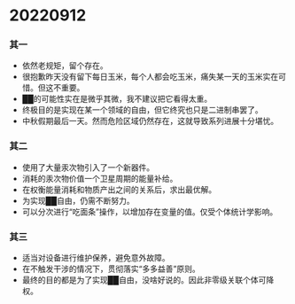 # 20220912

### 其一

- 依然老规矩，留个存在。
- 很抱歉昨天没有留下每日玉米，每个人都会吃玉米，痛失某一天的玉米实在可惜。但这不重要。
- ██的可能性实在是微乎其微，我不建议把它看得太重。
- 终极目的是实现在某一个领域的自由，但它终究也只是二进制串罢了。
- 中秋假期最后一天。然而危险区域仍然存在，这就导致系列进展十分堪忧。

### 其二

- 使用了大量汞次物引入了一个新器件。
- 消耗的汞次物价值一个卫星周期的能量补给。
- 在权衡能量消耗和物质产出之间的关系后，求出最优解。
- 为实现██自由，仍需不断努力。
- 可以分次进行“吃面条”操作，以增加存在变量的值。仅受个体统计学影响。

### 其三

- 适当对设备进行维护保养，避免意外故障。
- 在不触发干涉的情况下，贯彻落实“多多益善”原则。
- 最终的目的都是为了实现██自由，没啥好说的。因此非零级关联个体可降权。
